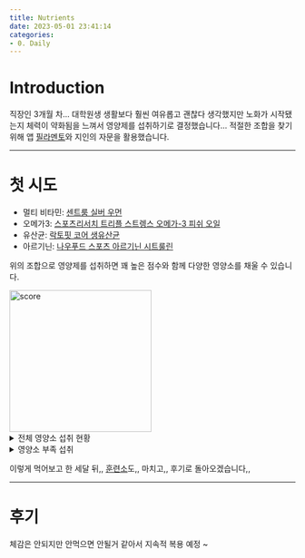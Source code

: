```yaml
---
title: Nutrients
date: 2023-05-01 23:41:14
categories:
- 0. Daily
---
```

# Introduction

직장인 3개월 차...
대학원생 생활보다 훨씬 여유롭고 괜찮다 생각했지만 노화가 시작됐는지 체력이 약화됨을 느껴서 영양제를 섭취하기로 결정했습니다...
적절한 조합을 찾기 위해 앱 [필라멘토](https://pilamentor.oopy.io/)와 지인의 자문을 활용했습니다.

<!-- More -->

---

# 첫 시도

+ 멀티 비타민: [센트룸 실버 우먼](https://smartstore.naver.com/seungseung2/products/8275737005?NaPm=ct%3Dlh4yasrk%7Cci%3Dcheckout%7Ctr%3Dppc%7Ctrx%3D%7Chk%3Dbcc3567918df723b8cfb32b659d9bfc26039c98c)
+ 오메가3: [스포츠리서치 트리플 스트렝스 오메가-3 피쉬 오일](https://link.coupang.com/a/WO0Ou)
+ 유산균: [락토핏 코어 생유산균](https://link.coupang.com/a/WO0sg)
+ 아르기닌: [나우푸드 스포츠 아르기닌 시트룰린](https://shopping.interpark.com/product/productInfo.do?prdNo=11331933016)

위의 조합으로 영양제를 섭취하면 꽤 높은 점수와 함께 다양한 영양소를 채울 수 있습니다.

<img src="/images/nutrients/score.png" alt="score" width="250" />

<details>
<summary>
전체 영양소 섭취 현황
</summary>

<img src="/images/nutrients/전체-영양소-섭취-현황.png" alt="전체-영양소-섭취-현황" width="493" />

</details>

<details>
<summary>
영양소 부족 섭취
</summary>

<img src="/images/nutrients/영양소-부족-섭취.png" alt="영양소-부족-섭취" width="218" />

</details>

이렇게 먹어보고 한 세달 뒤,, [훈련소](https://zerohertz.github.io/professional-research-agent-train/)도,, 마치고,, 후기로 돌아오겠습니다,,

---

# 후기

체감은 안되지만 안먹으면 안될거 같아서 지속적 복용 예정 ~